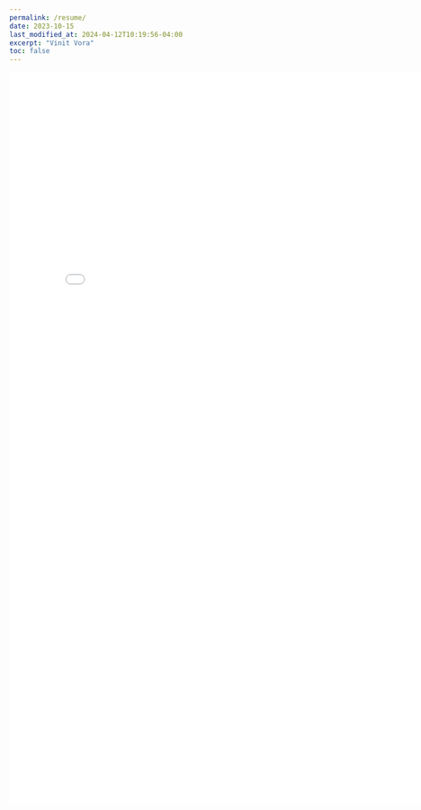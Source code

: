 ```yaml
---
permalink: /resume/
date: 2023-10-15
last_modified_at: 2024-04-12T10:19:56-04:00
excerpt: "Vinit Vora"
toc: false
---
```


<embed src="{{ site.url }}{{ site.baseurl }}/assets/pdfs/Vinit_Resume.pdf" width="800px" height="1300px" />
<!-- <object data="{{ site.url }}{{ site.baseurl }}/assets/pdfs/Vinit_Resume.pdf" width="1000" height="1300" type="application/pdf"></object> -->
